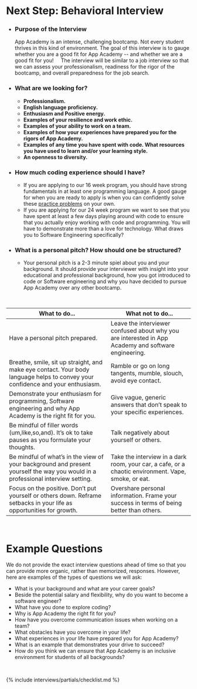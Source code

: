 # Next Step: Behavioral Interview

* ### Purpose of the Interview
  App Academy is an intense, challenging bootcamp. Not every student thrives in this kind of environment. The goal of this interview is to gauge whether you are a good fit for App Academy -- and whether we are a good fit for you!
  &nbsp;
  &nbsp;
  The interview will be similar to a job interview so that we can assess your professionalism, readiness for the rigor of the bootcamp, and overall preparedness for the job search.

* ### What are we looking for?
    * **Professionalism.**
    * **English language proficiency.**
    * **Enthusiasm and Positive energy.**
    * **Examples of your resilience and work ethic.**
    * **Examples of your ability to work on a team.**
    * **Examples of how your experiences have prepared you for the rigors of App Academy.**
    * **Examples of any time you have spent with code. What resources you have used to learn and/or your learning style.**
    * **An openness to diversity.**

* ### How much coding experience should I have?
    * If you are applying to our 16 week program, you should have strong fundamentals in at least one programming language. A good gauge for when you are ready to apply is when you can confidently solve these [practice problems] on your own.
    * If you are applying for our 24 week program we want to see that you have spent at least a few days playing around with code to ensure that you actually enjoy working with code and programming. You will have to demonstrate more than a love for technology. What draws you to Software Engineering specifically?

* ### What is a personal pitch? How should one be structured?
    * Your personal pitch is a 2-3 minute spiel about you and your background. It should provide your interviewer with insight into your educational and professional background, how you got introduced to code or Software engineering and why you have decided to pursue App Academy over any other bootcamp.


&nbsp;
&nbsp;


| **What to do...** |**What not to do...**|
| ----------------- | -------------------- |
| Have a personal pitch prepared. | Leave the interviewer confused about why you are interested in App Academy and software engineering.|
| Breathe, smile, sit up straight, and make eye contact. Your body language helps to convey your confidence and your enthusiasm.| Ramble or go on long tangents, mumble, slouch, avoid eye contact.|
| Demonstrate your enthusiasm for programming, Software engineering and why App Academy is the right fit for you.| Give vague, generic answers that don’t speak to your specific experiences.|
| Be mindful of filler words (um,like,so,and). It’s ok to take pauses as you formulate your thoughts.| Talk negatively about yourself or others.|
| Be mindful of what’s in the view of your background and present yourself the way you would in a professional interview setting.|Take the interview in a dark room, your car, a cafe, or a chaotic environment. Vape, smoke, or eat.|
|Focus on the positive. Don’t put yourself or others down. Reframe setbacks in your life as opportunities for growth.| Overshare personal information. Frame your success in terms of being better than others.|

&nbsp;
&nbsp;


# Example Questions
We do not provide the exact interview questions ahead of time so that you can provide more organic, rather than memorized, responses. However, here are examples of the types of questions we will ask:
&nbsp;
* What is your background and what are your career goals?
* Beside the potential salary and flexibility, why do you want to become a software engineer?
* What have you done to explore coding?
* Why is App Academy the right fit for you?
* How have you overcome communication issues when working on a team?
* What obstacles have you overcome in your life?
* What experiences in your life have prepared you for App Academy?
* What is an example that demonstrates your drive to succeed?
* How do you think we can ensure that App Academy is an inclusive environment for students of all backgrounds?

&nbsp;
&nbsp;


{% include interviews/partials/checklist.md %}

[Zoom]: https://www.zoom.us
[aao]: https://open.appacademy.io/
[practice problems]: https://open.appacademy.io/learn/full-stack-online/intro-to-programming/map-by-name
